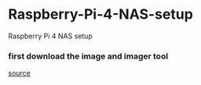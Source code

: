 <!-- @format -->

# Raspberry-Pi-4-NAS-setup

Raspberry Pi 4 NAS setup

### first download the image and imager tool

 [source](https://www.raspberrypi.com/software/)

